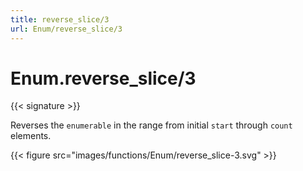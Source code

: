 ```yaml
---
title: reverse_slice/3
url: Enum/reverse_slice/3
---
```


# Enum.reverse_slice/3

{{< signature >}}

Reverses the `enumerable` in the range from initial `start` through `count` elements.

{{< figure src="images/functions/Enum/reverse_slice-3.svg" >}}
